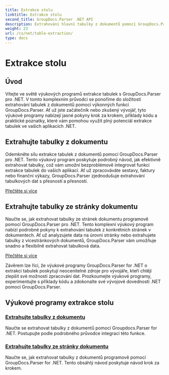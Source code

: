 ```yaml
---
title: Extrakce stolu
linktitle: Extrakce stolu
second_title: GroupDocs.Parser .NET API
description: Extrahování hlavní tabulky z dokumentů pomocí GroupDocs.Parser pro .NET. Naučte se extrahovat tabulky programově pro efektivní zpracování dat.
weight: 23
url: /cs/net/table-extraction/
type: docs
---
```

# Extrakce stolu

## Úvod

Vítejte ve světě výukových programů extrakce tabulek s GroupDocs.Parser pro .NET. V tomto komplexním průvodci se ponoříme do složitosti extrahování tabulek z dokumentů pomocí výkonných funkcí GroupDocs.Parser. Ať už jste začátečník nebo zkušený vývojář, tyto výukové programy nabízejí jasné pokyny krok za krokem, příklady kódu a praktické poznatky, které vám pomohou využít plný potenciál extrakce tabulek ve vašich aplikacích .NET.

## Extrahujte tabulky z dokumentu
Odemkněte sílu extrakce tabulek z dokumentů pomocí GroupDocs.Parser pro .NET. Tento výukový program poskytuje podrobný návod, jak efektivně extrahovat tabulky, což vám umožní bezproblémově integrovat funkci extrakce tabulek do vašich aplikací. Ať už zpracováváte sestavy, faktury nebo finanční výkazy, GroupDocs.Parser zjednodušuje extrahování tabulkových dat s přesností a přesností.

[Přečtěte si více](./extract-tables-from-document/)

## Extrahujte tabulky ze stránky dokumentu
Naučte se, jak extrahovat tabulky ze stránek dokumentu programově pomocí GroupDocs.Parser pro .NET. Tento komplexní výukový program nabízí podrobné pokyny k extrahování tabulek z konkrétních stránek v dokumentech. Ať už analyzujete data na úrovni stránky nebo extrahujete tabulky z vícestránkových dokumentů, GroupDocs.Parser vám umožňuje snadno a flexibilně extrahovat tabulková data.

[Přečtěte si více](./extract-tables-from-document-page/)

Závěrem lze říci, že výukové programy GroupDocs.Parser for .NET o extrakci tabulek poskytují neocenitelné zdroje pro vývojáře, kteří chtějí zlepšit své možnosti zpracování dat. Prozkoumejte výukové programy, experimentujte s příklady kódu a zdokonalte své vývojové dovednosti .NET pomocí GroupDocs.Parser.
## Výukové programy extrakce stolu
### [Extrahujte tabulky z dokumentu](./extract-tables-from-document/)
Naučte se extrahovat tabulky z dokumentů pomocí Groupdocs.Parser for .NET. Postupujte podle podrobného průvodce integrací této funkce.
### [Extrahujte tabulky ze stránky dokumentu](./extract-tables-from-document-page/)
Naučte se, jak extrahovat tabulky z dokumentů programově pomocí GroupDocs.Parser for .NET. Tento obsáhlý návod poskytuje návod krok za krokem.